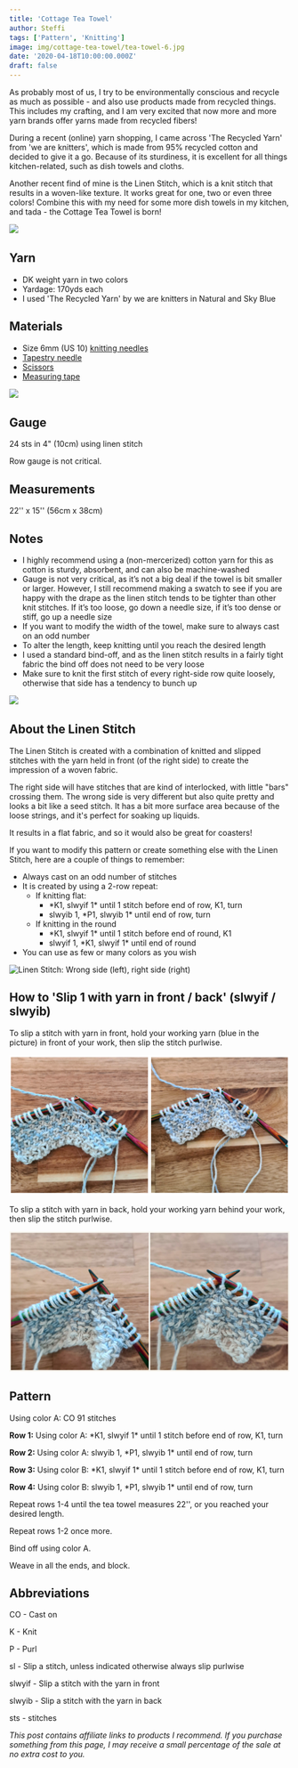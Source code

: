 ```yaml
---
title: 'Cottage Tea Towel'
author: Steffi
tags: ['Pattern', 'Knitting']
image: img/cottage-tea-towel/tea-towel-6.jpg
date: '2020-04-18T10:00:00.000Z'
draft: false
---
```


As probably most of us, I try to be environmentally conscious and recycle as much as possible - and also use products made from recycled things. This includes my crafting, and I am very excited that now more and more yarn brands offer yarns made from recycled fibers!

During a recent (online) yarn shopping, I came across 'The Recycled Yarn' from 'we are knitters', which is made from 95% recycled cotton and decided to give it a go. Because of its sturdiness, it is excellent for all things kitchen-related, such as dish towels and cloths.

Another recent find of mine is the Linen Stitch, which is a knit stitch that results in a woven-like texture. It works great for one, two or even three colors! Combine this with my need for some more dish towels in my kitchen, and tada - the Cottage Tea Towel is born!

![](img/cottage-tea-towel/tea-towel-7.jpg)

## Yarn

- DK weight yarn in two colors
- Yardage: 170yds each
- I used 'The Recycled Yarn' by we are knitters in Natural and Sky Blue

## Materials

- Size 6mm (US 10) [knitting needles](https://www.lovecrafts.com/en-us/p/addi-bamboo-single-point-needles-35cm?utm_medium=affiliate&a_aid=47afbd68)
- [Tapestry needle](https://www.lovecrafts.com/en-us/p/susan-bates-steel-yarn-needles-275?utm_medium=affiliate&a_aid=47afbd68)
- [Scissors](https://www.lovecrafts.com/en-us/p/hemline-stork-scissors?utm_medium=affiliate&a_aid=47afbd68)
- [Measuring tape](https://www.lovecrafts.com/en-us/p/hemline-spring-loaded-tape-measure?utm_medium=affiliate&a_aid=47afbd68)

![](img/cottage-tea-towel/tea-towel-8.jpg)

## Gauge

24 sts in 4" (10cm) using linen stitch

Row gauge is not critical.

## Measurements

22'' x 15'' (56cm x 38cm)

## Notes

- I highly recommend using a (non-mercerized) cotton yarn for this as cotton is sturdy, absorbent, and can also be machine-washed
- Gauge is not very critical, as it’s not a big deal if the towel is bit smaller or larger. However, I still recommend making a swatch to see if you are happy with the drape as the linen stitch tends to be tighter than other knit stitches. If it’s too loose, go down a needle size, if it’s too dense or stiff, go up a needle size
- If you want to modify the width of the towel, make sure to always cast on an odd number
- To alter the length, keep knitting until you reach the desired length
- I used a standard bind-off, and as the linen stitch results in a fairly tight fabric the bind off does not need to be very loose
- Make sure to knit the first stitch of every right-side row quite loosely, otherwise that side has a tendency to bunch up

![](img/cottage-tea-towel/tea-towel-1.jpg)

## About the Linen Stitch

The Linen Stitch is created with a combination of knitted and slipped stitches with the yarn held in front (of the right side) to create the impression of a woven fabric.

The right side will have stitches that are kind of interlocked, with little "bars" crossing them.
The wrong side is very different but also quite pretty and looks a bit like a seed stitch. It has a bit more surface area because of the loose strings, and it's perfect for soaking up liquids.

It results in a flat fabric, and so it would also be great for coasters!

If you want to modify this pattern or create something else with the Linen Stitch, here are a couple of things to remember:

- Always cast on an odd number of stitches
- It is created by using a 2-row repeat:
  - If knitting flat:
    - \*K1, slwyif 1\* until 1 stitch before end of row, K1, turn
    - slwyib 1, \*P1, slwyib 1\* until end of row, turn
  - If knitting in the round
    - \*K1, slwyif 1\* until 1 stitch before end of round, K1
    - slwyif 1, \*K1, slwyif 1\* until end of round
- You can use as few or many colors as you wish

![Linen Stitch: Wrong side (left), right side (right)](img/cottage-tea-towel/Front-Back.png)

## How to 'Slip 1 with yarn in front / back' (slwyif / slwyib)

To slip a stitch with yarn in front, hold your working yarn (blue in the picture) in front of your work, then slip the stitch purlwise.

![Slip 1 with yarn in front (slwyif)](img/cottage-tea-towel/slwyif.png)

To slip a stitch with yarn in back, hold your working yarn behind your work, then slip the stitch purlwise.

![Slip 1 with yarn in back (slwyib)](img/cottage-tea-towel/slwyib.png)

## Pattern

Using color A: CO 91 stitches

**Row 1:** Using color A: \*K1, slwyif 1\* until 1 stitch before end of row, K1, turn

**Row 2:** Using color A: slwyib 1, \*P1, slwyib 1\* until end of row, turn

**Row 3:** Using color B: \*K1, slwyif 1\* until 1 stitch before end of row, K1, turn

**Row 4:** Using color B: slwyib 1, \*P1, slwyib 1\* until end of row, turn

Repeat rows 1-4 until the tea towel measures 22'', or you reached your desired length.

Repeat rows 1-2 once more.

Bind off using color A.

Weave in all the ends, and block.

## Abbreviations

CO - Cast on

K - Knit

P - Purl

sl - Slip a stitch, unless indicated otherwise always slip purlwise

slwyif - Slip a stitch with the yarn in front

slwyib - Slip a stitch with the yarn in back

sts - stitches

_This post contains affiliate links to products I recommend. If you purchase something from this page, I may receive a small percentage of the sale at no extra cost to you._
